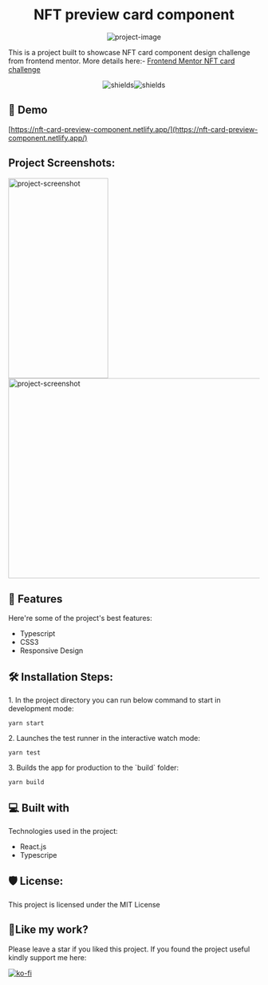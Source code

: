 <h1 align="center" id="title">NFT preview card component</h1>

<p align="center"><img src="https://res.cloudinary.com/dk22rcdch/image/upload/v1637499037/Blogimages/socialify-image_idxpoo.png" alt="project-image"></p>

<p id="description">This is a project built to showcase NFT card component design challenge from frontend mentor. More details here:- <a href="https://www.frontendmentor.io/challenges/nft-preview-card-component-SbdUL_w0U">Frontend Mentor NFT card challenge</a></p>

<p align="center"><img src="https://img.shields.io/github/license/saurabhnative/nft-preview-card-component" alt="shields"><img src="https://img.shields.io/twitter/url?style=social&amp;url=https%3A%2F%2Fgithub.com%2Fsaurabhnative%2Fnft-preview-card-component" alt="shields"></p>

<h2>🚀 Demo</h2>

[https://nft-card-preview-component.netlify.app/](https://nft-card-preview-component.netlify.app/)

<h2>Project Screenshots:</h2>
<p align="left">
<img src="https://res.cloudinary.com/dk22rcdch/image/upload/v1637499360/Blogimages/Screenshot_2021-11-21_at_6.25.52_PM_u9qalg.png" alt="project-screenshot" width="200" height="400/">
<img src="https://res.cloudinary.com/dk22rcdch/image/upload/v1637499983/Blogimages/Screenshot_2021-11-21_at_6.36.15_PM_fcixnf.png" alt="project-screenshot" width="600" height="400/">
  </p>

<h2>🧐 Features</h2>

Here're some of the project's best features:

- Typescript
- CSS3
- Responsive Design

<h2>🛠️ Installation Steps:</h2>

<p>1. In the project directory you can run below command to start in development mode:</p>

```
yarn start
```

<p>2. Launches the test runner in the interactive watch mode:</p>

```
yarn test
```

<p>3. Builds the app for production to the `build` folder:</p>

```
yarn build
```

<h2>💻 Built with</h2>

Technologies used in the project:

- React.js
- Typescripe

<h2>🛡️ License:</h2>

This project is licensed under the MIT License

<h2>💖Like my work?</h2>

Please leave a star if you liked this project. If you found the project useful kindly support me here:<p>[![ko-fi](https://ko-fi.com/img/githubbutton_sm.svg)](https://ko-fi.com/T6T24KNL5)</p>
